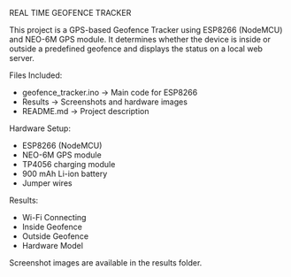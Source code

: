 REAL TIME GEOFENCE TRACKER

This project is a GPS-based Geofence Tracker using ESP8266 (NodeMCU) and NEO-6M GPS module.
It determines whether the device is inside or outside a predefined geofence and displays the status on a local web server.

Files Included:

- geofence_tracker.ino → Main code for ESP8266
- Results → Screenshots and hardware images
- README.md → Project description

Hardware Setup:

- ESP8266 (NodeMCU)
- NEO-6M GPS module
- TP4056 charging module
- 900 mAh Li-ion battery
- Jumper wires

Results:

- Wi-Fi Connecting
- Inside Geofence
- Outside Geofence
- Hardware Model

Screenshot images are available in the results folder.
